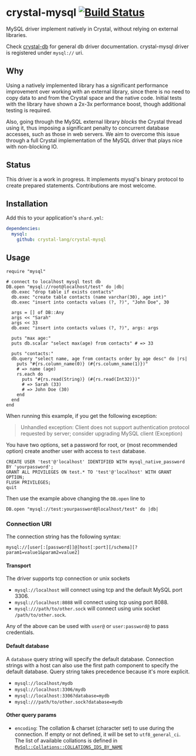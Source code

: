 # crystal-mysql [![Build Status](https://travis-ci.org/crystal-lang/crystal-mysql.svg?branch=master)](https://travis-ci.org/crystal-lang/crystal-mysql)


MySQL driver implement natively in Crystal, without relying on external libraries.

Check [crystal-db](https://github.com/crystal-lang/crystal-db) for general db driver documentation. crystal-mysql driver is registered under `mysql://` uri.

## Why

Using a natively implemented library has a significant performance improvement over working with an external library, since there is no need to copy data to and from the Crystal space and the native code. Initial tests with the library have shown a 2x-3x performance boost, though additional testing is required.

Also, going through the MySQL external library *blocks* the Crystal thread using it, thus imposing a significant penalty to concurrent database accesses, such as those in web servers. We aim to overcome this issue through a full Crystal implementation of the MySQL driver that plays nice with non-blocking IO.

## Status

This driver is a work in progress.
It implements mysql's binary protocol to create prepared statements.
Contributions are most welcome.

## Installation

Add this to your application's `shard.yml`:

```yml
dependencies:
  mysql:
    github: crystal-lang/crystal-mysql
```

## Usage

```crystal
require "mysql"

# connect to localhost mysql test db
DB.open "mysql://root@localhost/test" do |db|
  db.exec "drop table if exists contacts"
  db.exec "create table contacts (name varchar(30), age int)"
  db.exec "insert into contacts values (?, ?)", "John Doe", 30

  args = [] of DB::Any
  args << "Sarah"
  args << 33
  db.exec "insert into contacts values (?, ?)", args: args

  puts "max age:"
  puts db.scalar "select max(age) from contacts" # => 33

  puts "contacts:"
  db.query "select name, age from contacts order by age desc" do |rs|
    puts "#{rs.column_name(0)} (#{rs.column_name(1)})"
    # => name (age)
    rs.each do
      puts "#{rs.read(String)} (#{rs.read(Int32)})"
      # => Sarah (33)
      # => John Doe (30)
    end
  end
end
```

When running this example, if you get the following exception:

> Unhandled exception: Client does not support authentication protocol requested by server; consider upgrading MySQL client (Exception)

You have two options, set a password for root, or (most recommended option) create another user with access to `test` database.

```mysql
CREATE USER 'test'@'localhost' IDENTIFIED WITH mysql_native_password BY 'yourpassword';
GRANT ALL PRIVILEGES ON test.* TO 'test'@'localhost' WITH GRANT OPTION;
FLUSH PRIVILEGES;
quit
```

Then use the example above changing the `DB.open` line to

```crystal
DB.open "mysql://test:yourpassword@localhost/test" do |db|
```

### Connection URI

The connection string has the following syntax:

```
mysql://[user[:[password]]@]host[:port][/schema][?param1=value1&param2=value2]
```

#### Transport

The driver supports tcp connection or unix sockets

- `mysql://localhost` will connect using tcp and the default MySQL port 3306.
- `mysql://localhost:8088` will connect using tcp using port 8088.
- `mysql:///path/to/other.sock` will connect using unix socket `/path/to/other.sock`.

Any of the above can be used with `user@` or `user:password@` to pass credentials.

#### Default database

A `database` query string will specify the default database. 
Connection strings with a host can also use the first path component to specify the default database.
Query string takes precedence because it's more explicit.

- `mysql://localhost/mydb`
- `mysql://localhost:3306/mydb`
- `mysql://localhost:3306?database=mydb`
- `mysql:///path/to/other.sock?database=mydb`

#### Other query params

- `encoding`: The collation & charset (character set) to use during the connection.
            If empty or not defined, it will be set to `utf8_general_ci`.
            The list of available collations is defined in [`MySql::Collations::COLLATIONS_IDS_BY_NAME`](src/mysql/collations.cr)

